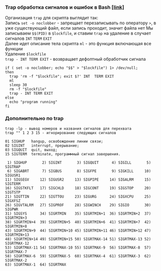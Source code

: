 ### Trap обработка сигналов и ошибок в Bash [[link]](https://laurvas.ru/bash-trap/)  

Организация `trap` для скрипта выглядит так:  
Запись `set -o noclobber`  - запрещает перезаписывать по оператору `>`, в уже существующий файл, если запись проходит, значит файла нет 
Мы записываем `$$(PID)` в `$lockfile`, и ставим `trap` на удаление в случает сигналов `INT` `TERM` `EXIT`  
Далее идет описание тела скрипта `ml` - это функция включающая все функции  
Удаление `$lockfile`  
`trap - INT TERM EXIT` - возвращает дефолтный обработчик сигнала
``` 
if ( set -o noclobber; echo "$$" > "$lockfile") 1> /dev/null; 
then                                                
  trap 'rm -f "$lockfile"; exit $?' INT  TERM EXIT  
  ml                                                
  sleep 30                                          
  rm -f "$lockfile"                                 
  trap - INT TERM EXIT                              
else                                                
  echo "program running"                            
fi 
```
### Дополнительно по trap  
```
trap -lp - вывод номеров и названия сигналов для перехвата
trap "" 1 2 3 15 - игнорирование следующих сигналов

01 SIGHUP   hangup, освобождение линии связи;
02 SIGINT   interrupt, прерывание;
03 SIGQUIT  quit, выход;
15 SIGTERM  terminate, программный сигнал завершения.
```

```
 1) SIGHUP       2) SIGINT       3) SIGQUIT      4) SIGILL       5) SIGTRAP
 6) SIGABRT      7) SIGBUS       8) SIGFPE       9) SIGKILL     10) SIGUSR1
11) SIGSEGV     12) SIGUSR2     13) SIGPIPE     14) SIGALRM     15) SIGTERM
16) SIGSTKFLT   17) SIGCHLD     18) SIGCONT     19) SIGSTOP     20) SIGTSTP
21) SIGTTIN     22) SIGTTOU     23) SIGURG      24) SIGXCPU     25) SIGXFSZ
26) SIGVTALRM   27) SIGPROF     28) SIGWINCH    29) SIGIO       30) SIGPWR
31) SIGSYS      34) SIGRTMIN    35) SIGRTMIN+1  36) SIGRTMIN+2  37) SIGRTMIN+3
38) SIGRTMIN+4  39) SIGRTMIN+5  40) SIGRTMIN+6  41) SIGRTMIN+7  42) SIGRTMIN+8
43) SIGRTMIN+9  44) SIGRTMIN+10 45) SIGRTMIN+11 46) SIGRTMIN+12 47) SIGRTMIN+13
48) SIGRTMIN+14 49) SIGRTMIN+15 50) SIGRTMAX-14 51) SIGRTMAX-13 52) SIGRTMAX-12
53) SIGRTMAX-11 54) SIGRTMAX-10 55) SIGRTMAX-9  56) SIGRTMAX-8  57) SIGRTMAX-7
58) SIGRTMAX-6  59) SIGRTMAX-5  60) SIGRTMAX-4  61) SIGRTMAX-3  62) SIGRTMAX-2
63) SIGRTMAX-1  64) SIGRTMAX
```

